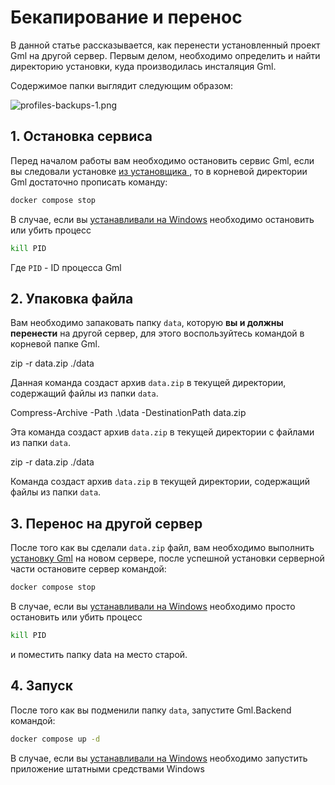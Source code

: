 # Бекапирование и перенос

В данной статье рассказывается, как перенести установленный проект Gml на другой сервер.
Первым делом, необходимо определить и найти директорию установки, куда производилась инсталяция Gml.

Содержимое папки выглядит следующим образом:

![profiles-backups-1.png](profiles-backups-1.png)

## 1. Остановка сервиса

Перед началом работы вам необходимо остановить сервис Gml, если вы следовали
установке [из установщика ](server-install-from-script.md),
то в корневой директории Gml достаточно прописать команду:

```bash
docker compose stop
```

В случае, если вы [устанавливали на Windows](server-install-from-script-windows.md) необходимо остановить или убить
процесс

```Bash
kill PID
```

Где `PID` - ID процесса Gml

## 2. Упаковка файла

Вам необходимо запаковать папку `data`, которую **вы и должны перенести** на другой сервер, для этого воспользуйтесь
командой
в корневой папке Gml.

<tabs>
    <tab id="Linux-install" title="Linux">
<code-block lang="Bash" >
zip -r data.zip ./data
</code-block>

Данная команда создаст архив `data.zip` в текущей директории, содержащий файлы из папки `data`.
</tab>
<tab id="Windows-install" title="Windows">

<code-block lang="PowerShell" >
Compress-Archive -Path .\data -DestinationPath data.zip
</code-block>

Эта команда создаст архив `data.zip` в текущей директории с файлами из папки `data`.
</tab>
<tab id="MacOS-install" title="MacOS">

<code-block lang="Bash" >
zip -r data.zip ./data
</code-block>

Команда создаст архив `data.zip` в текущей директории, содержащий файлы из папки `data`.
</tab>
</tabs>

## 3. Перенос на другой сервер

После того как вы сделали `data.zip` файл, вам необходимо выполнить [установку Gml](server-install-home.topic) на новом
сервере,
после успешной установки серверной части остановите сервер командой:

```bash
docker compose stop
```

В случае, если вы [устанавливали на Windows](server-install-from-script-windows.md) необходимо просто остановить или
убить процесс

```Bash
kill PID
```

и поместить папку data на место старой.

## 4. Запуск

После того как вы подменили папку `data`, запустите Gml.Backend командой:

```bash
docker compose up -d
```

В случае, если вы [устанавливали на Windows](server-install-from-script-windows.md) необходимо запустить приложение
штатными средствами Windows